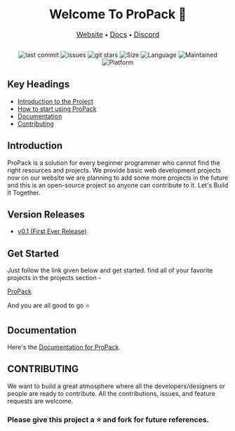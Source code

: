 <h1 align="center">Welcome To ProPack 🚀</h1>

<div style="margin-bottom: 2em;">
  <p align="center">
  <span>
    <a style="font-size: 16px;" href="https://propack.netlify.app/">Website</a> &bullet;
    <a style="font-size: 16px;" href="#">Docs</a>  &bullet;
    <a style="font-size: 16px;" href="https://discord.com/invite/TgmRxvppg9">Discord</a>
  </span>
  </p>
</div>
<div align="center">

![last commit](https://img.shields.io/github/last-commit/WH0SUMIT/propack)
![issues](https://img.shields.io/github/issues/WH0SUMIT/propack)
![git stars](https://img.shields.io/github/stars/WH0SUMIT/propack)
![Size](https://img.shields.io/github/repo-size/WH0SUMIT/propack)
![Language](https://img.shields.io/github/languages/top/WH0SUMIT/propack)
![Maintained](https://img.shields.io/maintenance/yes/2021)
![Platform](https://img.shields.io/badge/platform-Visual%20Studio%20Code-blue)

</div>

## Key Headings

- [Introduction to the Project](#Introduction)
- [How to start using ProPack](#Get-Started)
- [Documentation](#Documentation)
- [Contributing](#CONTRIBUTING)

## Introduction

ProPack is a solution for every beginner programmer who cannot find the right resources and projects. We provide basic web development projects now on our website we are planning to add some more projects in the future and this is an open-source project so anyone can contribute to it.
Let's Build It Together.

## Version Releases

- [v0.1 (First Ever Release)](https://github.com/WH0SUMIT/propack/releases/tag/v1.0)

## Get Started

Just follow the link given below and get started. find all of your favorite projects in the projects section -

[ProPack](https://propack.netlify.app/)

And you are all good to go :star:

## Documentation

Here's the [Documentation for ProPack]("https://propack.netlify.app/docs/#/").

## CONTRIBUTING

We want to build a great atmosphere where all the developers/designers or people are ready to contribute.
All the contributions, issues, and feature requests are welcome.

### Please give this project a :star: and fork for future references.
